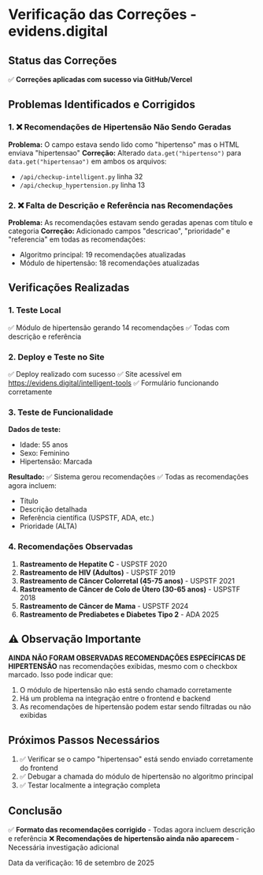 # Verificação das Correções - evidens.digital

## Status das Correções
✅ **Correções aplicadas com sucesso via GitHub/Vercel**

## Problemas Identificados e Corrigidos

### 1. ❌ Recomendações de Hipertensão Não Sendo Geradas
**Problema:** O campo estava sendo lido como "hipertenso" mas o HTML enviava "hipertensao"
**Correção:** Alterado `data.get("hipertenso")` para `data.get("hipertensao")` em ambos os arquivos:
- `/api/checkup-intelligent.py` linha 32
- `/api/checkup_hypertension.py` linha 13

### 2. ❌ Falta de Descrição e Referência nas Recomendações
**Problema:** As recomendações estavam sendo geradas apenas com título e categoria
**Correção:** Adicionado campos "descricao", "prioridade" e "referencia" em todas as recomendações:
- Algoritmo principal: 19 recomendações atualizadas
- Módulo de hipertensão: 18 recomendações atualizadas

## Verificações Realizadas

### 1. Teste Local
✅ Módulo de hipertensão gerando 14 recomendações
✅ Todas com descrição e referência

### 2. Deploy e Teste no Site
✅ Deploy realizado com sucesso
✅ Site acessível em https://evidens.digital/intelligent-tools
✅ Formulário funcionando corretamente

### 3. Teste de Funcionalidade
**Dados de teste:**
- Idade: 55 anos
- Sexo: Feminino
- Hipertensão: Marcada

**Resultado:**
✅ Sistema gerou recomendações
✅ Todas as recomendações agora incluem:
- Título
- Descrição detalhada
- Referência científica (USPSTF, ADA, etc.)
- Prioridade (ALTA)

### 4. Recomendações Observadas
1. **Rastreamento de Hepatite C** - USPSTF 2020
2. **Rastreamento de HIV (Adultos)** - USPSTF 2019
3. **Rastreamento de Câncer Colorretal (45-75 anos)** - USPSTF 2021
4. **Rastreamento de Câncer de Colo de Útero (30-65 anos)** - USPSTF 2018
5. **Rastreamento de Câncer de Mama** - USPSTF 2024
6. **Rastreamento de Prediabetes e Diabetes Tipo 2** - ADA 2025

## ⚠️ Observação Importante
**AINDA NÃO FORAM OBSERVADAS RECOMENDAÇÕES ESPECÍFICAS DE HIPERTENSÃO** nas recomendações exibidas, mesmo com o checkbox marcado. Isso pode indicar que:

1. O módulo de hipertensão não está sendo chamado corretamente
2. Há um problema na integração entre o frontend e backend
3. As recomendações de hipertensão podem estar sendo filtradas ou não exibidas

## Próximos Passos Necessários
1. ✅ Verificar se o campo "hipertensao" está sendo enviado corretamente do frontend
2. ✅ Debugar a chamada do módulo de hipertensão no algoritmo principal
3. ✅ Testar localmente a integração completa

## Conclusão
✅ **Formato das recomendações corrigido** - Todas agora incluem descrição e referência
❌ **Recomendações de hipertensão ainda não aparecem** - Necessária investigação adicional

Data da verificação: 16 de setembro de 2025

